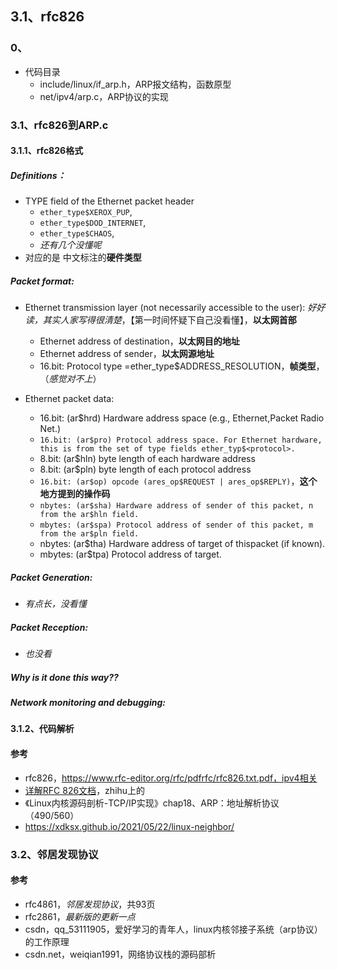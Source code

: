 ## 3.1、rfc826

### 0、

+ 代码目录
  + include/linux/if_arp.h，ARP报文结构，函数原型
  + net/ipv4/arp.c，ARP协议的实现

### 3.1、rfc826到ARP.c

#### 3.1.1、rfc826格式

##### Definitions：

+ TYPE field of the Ethernet packet header
  +  `ether_type$XEROX_PUP`, 
  + `ether_type$DOD_INTERNET`, 
  + `ether_type$CHAOS`,
  + *还有几个没懂呢*
+ 对应的是 中文标注的**硬件类型**

##### Packet format:

+ Ethernet transmission layer (not necessarily accessible to
  the user):  *好好读，其实人家写得很清楚*，【第一时间怀疑下自己没看懂】，**以太网首部**
  + Ethernet address of destination，**以太网目的地址**
  + Ethernet address of sender，**以太网源地址**
  + 16.bit: Protocol type =ether_type$ADDRESS_RESOLUTION，**帧类型**，（*感觉对不上*）

+ Ethernet packet data:
  + 16.bit: (ar$hrd) Hardware address space (e.g., Ethernet,Packet Radio Net.)
  + `16.bit: (ar$pro) Protocol address space. For Ethernet
    hardware, this is from the set of type
    fields ether_typ$<protocol>.`
  + 8.bit: (ar$hln) byte length of each hardware address
  + 8.bit: (ar$pln) byte length of each protocol address
  + `16.bit: (ar$op) opcode (ares_op$REQUEST | ares_op$REPLY)`，**这个地方提到的操作码**
  + `nbytes: (ar$sha) Hardware address of sender of this packet, n from the ar$hln field.`
  + `mbytes: (ar$spa) Protocol address of sender of this packet, m from the ar$pln field.`
  + nbytes: (ar$tha) Hardware address of target of thispacket (if known).
  + mbytes: (ar$tpa) Protocol address of target.

##### Packet Generation:

+ *有点长，没看懂*

##### Packet Reception:

+ *也没看*

##### Why is it done this way??

##### Network monitoring and debugging:



#### 3.1.2、代码解析

#### 参考

+ rfc826，https://www.rfc-editor.org/rfc/pdfrfc/rfc826.txt.pdf，ipv4相关
+ [详解RFC 826文档](https://zhuanlan.zhihu.com/p/427573801)，zhihu上的
+ 《Linux内核源码剖析-TCP/IP实现》chap18、ARP：地址解析协议  （490/560）
+ https://xdksx.github.io/2021/05/22/linux-neighbor/

### 3.2、邻居发现协议

#### 参考

+ rfc4861，*邻居发现协议*，共93页
+ rfc2861，*最新版的更新一点*
+ csdn，qq_53111905，爱好学习的青年人，linux内核邻接子系统（arp协议）的工作原理
+ csdn.net，weiqian1991，网络协议栈的源码部析